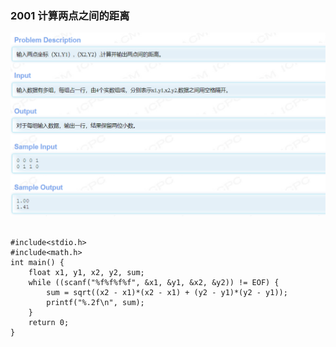 ### 2001 计算两点之间的距离

![](https://github.com/wkrkk/RandomPictures/blob/master/ACM/TIM%E6%88%AA%E5%9B%BE20190215222738.png?raw=true)

```

#include<stdio.h>
#include<math.h>
int main() {
	float x1, y1, x2, y2, sum;
	while ((scanf("%f%f%f%f", &x1, &y1, &x2, &y2)) != EOF) {
		sum = sqrt((x2 - x1)*(x2 - x1) + (y2 - y1)*(y2 - y1));
		printf("%.2f\n", sum);
	}
	return 0;
}
```

